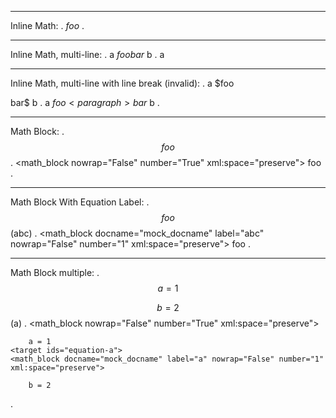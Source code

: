 --------------------------
Inline Math:
.
$foo$
.
<document source="notset">
    <paragraph>
        <math>
            foo
.

--------------------------
Inline Math, multi-line:
.
a $foo
bar$ b
.
<document source="notset">
    <paragraph>
        a
        <math>
            foo
            bar
         b
.

--------------------------
Inline Math, multi-line with line break (invalid):
.
a $foo

bar$ b
.
<document source="notset">
    <paragraph>
        a $foo
    <paragraph>
        bar$ b
.

--------------------------
Math Block:
.
$$foo$$
.
<document source="notset">
    <math_block nowrap="False" number="True" xml:space="preserve">
        foo
.

--------------------------
Math Block With Equation Label:
.
$$foo$$ (abc)
.
<document source="notset">
    <target ids="equation-abc">
    <math_block docname="mock_docname" label="abc" nowrap="False" number="1" xml:space="preserve">
        foo
.

--------------------------
Math Block multiple:
.
$$
a = 1
$$

$$
b = 2
$$ (a)
.
<document source="notset">
    <math_block nowrap="False" number="True" xml:space="preserve">

        a = 1
    <target ids="equation-a">
    <math_block docname="mock_docname" label="a" nowrap="False" number="1" xml:space="preserve">

        b = 2
.
